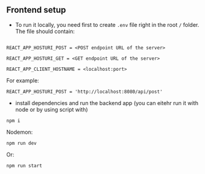 ## Frontend setup
 - To run it locally, you need first to create `.env` file right in the root `/` folder. The file should contain:

 ```
 
REACT_APP_HOSTURI_POST = <POST endpoint URL of the server>

REACT_APP_HOSTURI_GET = <GET endpoint URL of the server>

REACT_APP_CLIENT_HOSTNAME = <localhost:port>

```

For example:

`REACT_APP_HOSTURI_POST = 'http://localhost:8080/api/post' 
`

- install dependencies and run the backend app (you can eitehr run it with node or by using script with)

```
npm i
```

Nodemon:
```
npm run dev
```

Or:
```
npm run start
```
